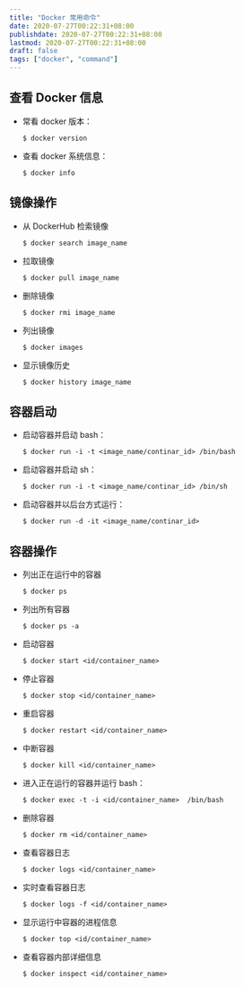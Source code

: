 ```yaml
---
title: "Docker 常用命令"
date: 2020-07-27T00:22:31+08:00
publishdate: 2020-07-27T00:22:31+08:00
lastmod: 2020-07-27T00:22:31+08:00
draft: false
tags: ["docker", "command"]
---
```

## 查看 Docker 信息
- 常看 docker 版本：
    ```shell
    $ docker version
    ```

- 查看 docker 系统信息：
    ```shell
    $ docker info
    ```

## 镜像操作
- 从 DockerHub 检索镜像
    ```shell
    $ docker search image_name
    ```
- 拉取镜像
    ```shell
    $ docker pull image_name
    ```
- 删除镜像
    ```shell
    $ docker rmi image_name
    ```
- 列出镜像
    ```shell
    $ docker images
    ```
- 显示镜像历史
    ```shell
    $ docker history image_name
    ```

## 容器启动
- 启动容器并启动 bash：
    ```shell
    $ docker run -i -t <image_name/continar_id> /bin/bash
    ```

- 启动容器并启动 sh：
    ```shell
    $ docker run -i -t <image_name/continar_id> /bin/sh
    ```

- 启动容器并以后台方式运行：
    ```shell
    $ docker run -d -it <image_name/continar_id>
    ```

## 容器操作
- 列出正在运行中的容器
    ```shell
    $ docker ps
    ```
- 列出所有容器
    ```shell
    $ docker ps -a 
    ```
- 启动容器
    ```shell
    $ docker start <id/container_name>
    ```
- 停止容器
    ```shell
    $ docker stop <id/container_name>
    ```
- 重启容器
    ```shell
    $ docker restart <id/container_name>
    ```
- 中断容器
    ```shell
    $ docker kill <id/container_name>
    ```
- 进入正在运行的容器并运行 bash：
    ```shell
    $ docker exec -t -i <id/container_name>  /bin/bash
    ```
- 删除容器
    ```shell
    $ docker rm <id/container_name>
    ```
- 查看容器日志
    ```shell
    $ docker logs <id/container_name>
    ```
- 实时查看容器日志
    ```shell
    $ docker logs -f <id/container_name>
    ```
- 显示运行中容器的进程信息
    ```shell
    $ docker top <id/container_name>
    ```
- 查看容器内部详细信息
    ```shell
    $ docker inspect <id/container_name>
    ```
